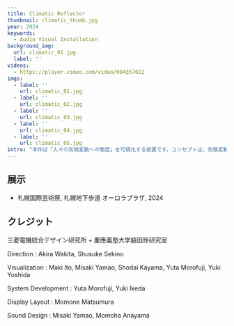```yaml
---
title: Climatic Reflector
thumbnail: climatic_thumb.jpg
year: 2024
keywords:
  - Audio Visual Installation
background_img:
  url: climatic_01.jpg
  label: ''
videos:
  - https://player.vimeo.com/video/994357022
imgs:
  - label: ''
    url: climatic_01.jpg
  - label: ''
    url: climatic_02.jpg
  - label: ''
    url: climatic_03.jpg
  - label: ''
    url: climatic_04.jpg
  - label: ''
    url: climatic_05.jpg
intro: "本作は「人々の気候変動への態度」を可視化する装置です。コンセプトは、気候変動の可視化を見ている自分自身を見る。鑑賞者が見ているのは、ビッグデータを用いた気候変動の可視化だけではなく、その可視化を見ている自分自身です。これはインド・ヨーロッパ祖語に存在した「中動態」にインスピレーションを受けています。これは能動態と受動態の中間的な態度を指します。自分の行為（動詞）が、行為の対象のみならず自分自身に及ぶ場合を扱う態のことです。このデータアートの中には鑑賞者自身も点群データとして取り込まれます。そして、それをみている鑑賞者は、気候変動の問題が自分たち自身にも影響を及ぼすものであるという擬似状態、つまり人々の環境に対する中動態的な状態を自ら再現することになります。\n\n本作には様々な気候変動に関するオープンなビッグデータが用いられています。Japan Meteorological Agency Website, Phenological Observation Dataによる66年分の風物詩のデータ、Applied Physics Laboratory, University of Washingtonによる過去70年間の海面シミュレーションのデータおよび過去60年で海中に蓄積された特定フロンのデータ、NASA Ozone Watch\_による南極オゾンホールの42年間の観測データ、MERIT DEMによるコペルニクスのセンチネルデータの修正版、IPCC（気候変動に関する政府間パネル）の2300年のシナリオ、などです。これらの科学的なオープンなビッグデータに対して、アーティストの言語や操作が適用され、その結果が可聴/可視化されています。作品はすべてリアルタイムのソフトウェアとして制作されており、FullHDのLEDパネルを横3面に展開した没入型の環境に投影されます。\n\nClimatic Reflectorは2024年の2月に日本の札幌市の商店街で展示されました。普段は消費行動を促す企業広告が表示されている公共のサイネージを利用し、対話的で没入型の視聴覚体験をインストールしました。鑑賞者は美しく心地の良い視聴覚作品を体験しているうちに、徐々にそれが気候変動のデータを可視化しており、その一部に自分自身が取り込まれていることを理解し始め、周囲の人々と様々な対話をし始める様が観察されました。この実践を通して購買活動とは異なる文化的、教育的、内省的行動を誘発する文化インフラのあり方が検討されました。\n\n本作は三菱電機統合デザイン研究所と慶應義塾大学脇田玲研究室の4年間の共同研究の成果として制作されました。三菱電機はエレベータ、発電機、人工衛星などの公共性の高いインフラを構築する世界的企業であり、脇田研究室は可視化の新しい可能性をアートとサイエンスの融合により開拓しています。両者のコラボレーションは、アートとサイエンスに裏打ちされた可視化を用いた新しい社会インフラ構築の実験であり、街中に次々にと組み込まれているLEDサイネージを用いた新たな公共性のデザインの実験でもあります。"
---
```




## 展示

- 札幌国際芸術祭, 札幌地下歩道 オーロラプラザ, 2024

## クレジット

三菱電機統合デザイン研究所 + 慶應義塾大学脇田玲研究室

Direction : Akira Wakita, Shusuke Sekino

Visualization : Maki Ito, Misaki Yamao, Shodai Kayama, Yuta Morofuji, Yuki Yoshida

System Development : Yuta Morofuji, Yuki Ikeda

Display Layout : Momone Matsumura

Sound Design : Misaki Yamao, Momoha Anayama
